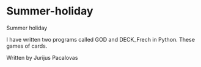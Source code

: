 # Summer-holiday
Summer holiday

I have written two programs called GOD and DECK_Frech in Python. These games of cards.

Written by Jurijus Pacalovas
